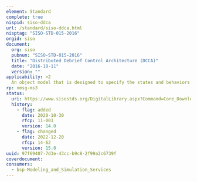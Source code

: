 ```yaml
---
element: Standard
complete: true
nispid: siso-ddca
url: /standard/siso-ddca.html
nisptag: "SISO-STD-015-2016"
orgid: siso
document:
  org: siso
  pubnum: "SISO-STD-015-2016"
  title: "Distributed Debrief Control Architecture (DCCA)"
  date: "2016-10-11"
  version: ""
applicability: >2
  An object model that is designed to specify the states and behaviors required for multiple discrete debrief systems to interoperate during a distributed debrief (DD) event.  Exercise replay is a common element of debriefing systems. Many tool vendors implement exercise replay using a variety of techniques and possess unique capabilities meeting the specific needs of the program. When these systems need to be integrated into a larger distributed debrief spanning multiple sites, problems arise due to a lack of an interoperable standard. This standard specifies the control aspects of a distributed debrief.
rp: nmsg-ms3
status:
  uri: https://www.sisostds.org/DigitalLibrary.aspx?Command=Core_Download&EntryId=45521
  history: 
    - flag: added
      date: 2020-10-30
      rfcp: 11-001
      version: 14.0
    - flag: changed
      date: 2022-12-20
      rfcp: 14-62
      version: 15.0
uuid: 97f69407-7d3e-43cc-b9c8-2f99a2c6739f
coverdocument:
consumers:
  - bsp-Modeling_and_Simulation_Services
---
```

